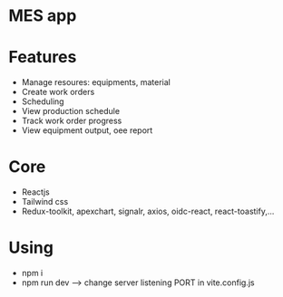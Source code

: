 # MES app

# Features

-   Manage resoures: equipments, material
-   Create work orders
-   Scheduling
-   View production schedule
-   Track work order progress
-   View equipment output, oee report

# Core

-   Reactjs
-   Tailwind css
-   Redux-toolkit, apexchart, signalr, axios, oidc-react, react-toastify,...

# Using

-   npm i
-   npm run dev --> change server listening PORT in vite.config.js
